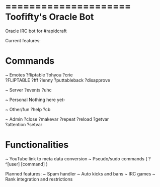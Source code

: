 =====================
Toofifty's Oracle Bot
=====================

Oracle IRC bot for #rapidcraft

Current features:

Commands
========
  ~ Emotes
    ?fliptable      ?ohyou        ?crie      
    ?FLIPTABLE      ?fff          ?lenny
    ?puttableback   ?disapprove
  
  ~ Server
    ?events
    ?uhc
  
  ~ Personal
    Nothing here yet-
  
  ~ Other/fun
    ?help
    ?cb
  
  ~ Admin
    ?close          ?makevar      ?repeat
    ?reload         ?getvar       
    ?attention      ?setvar

Functionalities
===============
  ~ YouTube link to meta data conversion
  ~ Pseudo/sudo commands ( ?^[user] [command] )

Planned features:
  ~ Spam handler
  ~ Auto kicks and bans
  ~ IRC games
  ~ Rank integration and restrictions
